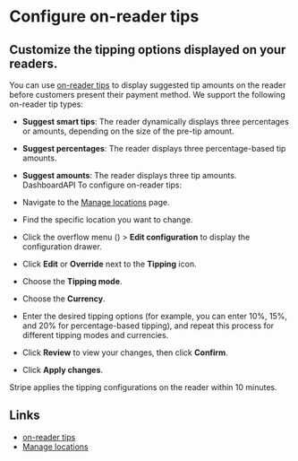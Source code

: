 # Configure on-reader tips

## Customize the tipping options displayed on your readers.

You can use [on-reader
tips](https://docs.stripe.com/terminal/features/collecting-tips/overview) to
display suggested tip amounts on the reader before customers present their
payment method. We support the following on-reader tip types:

- **Suggest smart tips**: The reader dynamically displays three percentages or
amounts, depending on the size of the pre-tip amount.
- **Suggest percentages**: The reader displays three percentage-based tip
amounts.
- **Suggest amounts**: The reader displays three tip amounts.
DashboardAPI
To configure on-reader tips:

- Navigate to the [Manage
locations](https://dashboard.stripe.com/terminal/locations/) page.
- Find the specific location you want to change.
- Click the overflow menu () > **Edit configuration** to display the
configuration drawer.
- Click **Edit** or **Override** next to the **Tipping** icon.
- Choose the **Tipping mode**.
- Choose the **Currency**.
- Enter the desired tipping options (for example, you can enter 10%, 15%, and
20% for percentage-based tipping), and repeat this process for different tipping
modes and currencies.
- Click **Review** to view your changes, then click **Confirm**.
- Click **Apply changes**.

Stripe applies the tipping configurations on the reader within 10 minutes.

## Links

- [on-reader
tips](https://docs.stripe.com/terminal/features/collecting-tips/overview)
- [Manage locations](https://dashboard.stripe.com/terminal/locations/)